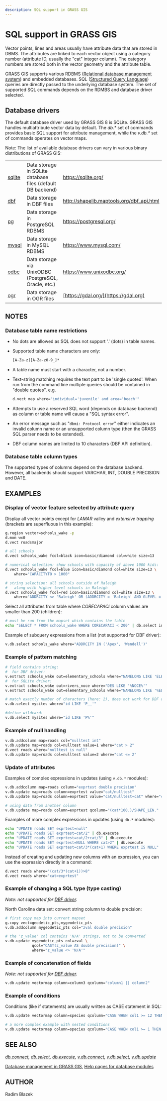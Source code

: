 ```yaml
---
description: SQL support in GRASS GIS
---
```


# SQL support in GRASS GIS

Vector points, lines and areas usually have attribute data that are
stored in DBMS. The attributes are linked to each vector object using a
category number (attribute ID, usually the "cat" integer column). The
category numbers are stored both in the vector geometry and the
attribute table.

GRASS GIS supports various RDBMS ([Relational database management
system](https://en.wikipedia.org/wiki/Relational_database_management_system))
and embedded databases. SQL ([Structured Query
Language](https://en.wikipedia.org/wiki/Sql)) queries are directly
passed to the underlying database system. The set of supported SQL
commands depends on the RDMBS and database driver selected.

## Database drivers

The default database driver used by GRASS GIS 8 is SQLite. GRASS GIS
handles multiattribute vector data by default. The *db.\** set of
commands provides basic SQL support for attribute management, while the
*v.db.\** set of commands operates on vector maps.

Note: The list of available database drivers can vary in various binary
distributions of GRASS GIS:

|                           |                                                            |                                             |
|---------------------------|------------------------------------------------------------|---------------------------------------------|
| [sqlite](grass-sqlite.md) | Data storage in SQLite database files (default DB backend) | <https://sqlite.org/>                       |
| [dbf](grass-dbf.md)       | Data storage in DBF files                                  | <http://shapelib.maptools.org/dbf_api.html> |
| [pg](grass-pg.md)         | Data storage in PostgreSQL RDBMS                           | <https://postgresql.org/>                   |
| [mysql](grass-mysql.md)   | Data storage in MySQL RDBMS                                | <https://www.mysql.com/>                    |
| [odbc](grass-odbc.md)     | Data storage via UnixODBC (PostgreSQL, Oracle, etc.)       | <https://www.unixodbc.org/>                 |
| [ogr](grass-ogr.md)       | Data storage in OGR files                                  | [https://gdal.org/](https://gdal.org)       |

## NOTES

### Database table name restrictions

- No dots are allowed as SQL does not support '.' (dots) in table names.

- Supported table name characters are only:  

  ```sh
  [A-Za-z][A-Za-z0-9_]*
  ```

- A table name must start with a character, not a number.

- Text-string matching requires the text part to be 'single quoted'.
  When run from the command line multiple queries should be contained in
  "double quotes". e.g.  

  ```sh
  d.vect map where="individual='juvenile' and area='beach'"
  ```

- Attempts to use a reserved SQL word (depends on database backend) as
  column or table name will cause a "SQL syntax error".

- An error message such as "`dbmi: Protocol error`" either indicates an
  invalid column name or an unsupported column type (then the GRASS SQL
  parser needs to be extended).

- DBF column names are limited to 10 characters (DBF API definition).

### Database table column types

The supported types of columns depend on the database backend. However,
all backends should support VARCHAR, INT, DOUBLE PRECISION and DATE.

## EXAMPLES

### Display of vector feature selected by attribute query

Display all vector points except for *LAMAR* valley and *extensive
trapping* (brackets are superfluous in this example):

```sh
g.region vector=schools_wake -p
d.mon wx0
d.vect roadsmajor

# all schools
d.vect schools_wake fcol=black icon=basic/diamond col=white size=13

# numerical selection: show schools with capacity of above 1000 kids:
d.vect schools_wake fcol=blue icon=basic/diamond col=white size=13 \
    where="CAPACITYTO > 1000"

# string selection: all schools outside of Raleigh
#   along with higher level schools in Raleigh
d.vect schools_wake fcol=red icon=basic/diamond col=white size=13 \
    where="ADDRCITY <> 'Raleigh' OR (ADDRCITY = 'Raleigh' AND GLEVEL = 'H')"
```

Select all attributes from table where *CORECAPACI* column values are
smaller than 200 (children):

```sh
# must be run from the mapset which contains the table
echo "SELECT * FROM schools_wake WHERE CORECAPACI < 200" | db.select input=-
```

Example of subquery expressions from a list (not supported for DBF
driver):

```sh
v.db.select schools_wake where="ADDRCITY IN ('Apex', 'Wendell')"
```

### Example of pattern matching

```sh
# field contains string:
#  for DBF driver:
v.extract schools_wake out=elementary_schools where="NAMELONG LIKE 'ELEM'"
#  for SQLite driver:
v.extract schools_wake out=rivers_noce where="DES LIKE '%NOCE%'"
v.extract schools_wake out=elementary_schools where="NAMELONG LIKE '%ELEM%'"

# match exactly number of characters (here: 2), does not work for DBF driver:
v.db.select mysites where="id LIKE 'P__'"

#define wildcard:
v.db.select mysites where="id LIKE 'P%'"
```

### Example of null handling

```sh
v.db.addcolumn map=roads col="nulltest int"
v.db.update map=roads col=nulltest value=1 where="cat > 2"
d.vect roads where="nulltest is null"
v.db.update map=roads col=nulltest value=2 where="cat <= 2"
```

### Update of attributes

Examples of complex expressions in updates (using `v.db.*` modules):

```sh
v.db.addcolumn map=roads column="exprtest double precision"
v.db.update map=roads column=exprtest value="cat/nulltest"
v.db.update map=roads column=exprtest value="cat/nulltest+cat" where="cat=1"

# using data from another column
v.db.update map=roads column=exprtest qcolumn="(cat*100.)/SHAPE_LEN."
```

Examples of more complex expressions in updates (using `db.*` modules):

```sh
echo "UPDATE roads SET exprtest=null"
echo "UPDATE roads SET exprtest=cat/2" | db.execute
echo "UPDATE roads SET exprtest=cat/2+cat/3" | db.execute
echo "UPDATE roads SET exprtest=NULL WHERE cat>2" | db.execute
echo "UPDATE roads SET exprtest=cat/3*(cat+1) WHERE exprtest IS NULL" | db.execute"
```

Instead of creating and updating new columns with an expression, you can
use the expression directly in a command:

```sh
d.vect roads where="(cat/3*(cat+1))>8"
d.vect roads where="cat>exprtest"
```

### Example of changing a SQL type (type casting)

*Note: not supported for [DBF driver](grass-dbf.md).*

North Carolina data set: convert string column to double precision:

```sh
# first copy map into current mapset
g.copy vect=geodetic_pts,mygeodetic_pts
v.db.addcolumn mygeodetic_pts col="zval double precision"

# the 'z_value' col contains 'N/A' strings, not to be converted
v.db.update mygeodetic_pts col=zval \
            qcol="CAST(z_value AS double precision)" \
            where="z_value <> 'N/A'"
```

### Example of concatenation of fields

*Note: not supported for [DBF driver](grass-dbf.md).*

```sh
v.db.update vectormap column=column3 qcolumn="column1 || column2"
```

### Example of conditions

Conditions (like if statements) are usually written as CASE statement in
SQL:

```sh
v.db.update vectormap column=species qcolumn="CASE WHEN col1 >= 12 THEN cat else NULL end"

# a more complex example with nested conditions
v.db.update vectormap column=species qcolumn="CASE WHEN col1 >= 1 THEN cat WHEN row = 13 then 0 ELSE NULL end"
```

## SEE ALSO

*[db.connect](db.connect.md), [db.select](db.select.md),
[db.execute](db.execute.md), [v.db.connect](v.db.connect.md),
[v.db.select](v.db.select.md), [v.db.update](v.db.update.md)*

[Database management in GRASS GIS](databaseintro.md), [Help pages for
database modules](database.md)

## AUTHOR

Radim Blazek
